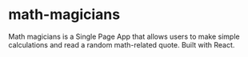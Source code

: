 # math-magicians
Math magicians is a Single Page App that allows users to make simple calculations and read a random math-related quote. Built with React.
